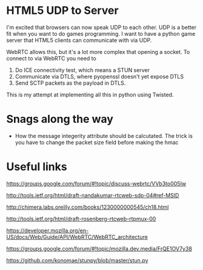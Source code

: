 # HTML5 UDP to Server

I'm excited that browsers can now speak UDP to each other.  UDP is a better
fit when you want to do games programming.  I want to have a python game server
that HTML5 clients can communicate with via UDP.

WebRTC allows this, but it's a lot more complex that opening a socket.  To
connect to via WebRTC you need to

1. Do ICE connectivity test, which means a STUN server
2. Communicate via DTLS, where pyopenssl doesn't yet expose DTLS
3. Send SCTP packets as the payload in DTLS.

This is my attempt at implementing all this in python using Twisted.

# Snags along the way

* How the message integerity attribute should be calcutated.  The trick is you have to change the packet size field before making the hmac

# Useful links

https://groups.google.com/forum/#!topic/discuss-webrtc/VVb3to005Iw

http://tools.ietf.org/html/draft-nandakumar-rtcweb-sdp-04#ref-MSID

http://chimera.labs.oreilly.com/books/1230000000545/ch18.html

http://tools.ietf.org/html/draft-rosenberg-rtcweb-rtpmux-00

https://developer.mozilla.org/en-US/docs/Web/Guide/API/WebRTC/WebRTC_architecture

https://groups.google.com/forum/#!topic/mozilla.dev.media/FrQE1OV7y38

https://github.com/konomae/stunpy/blob/master/stun.py
